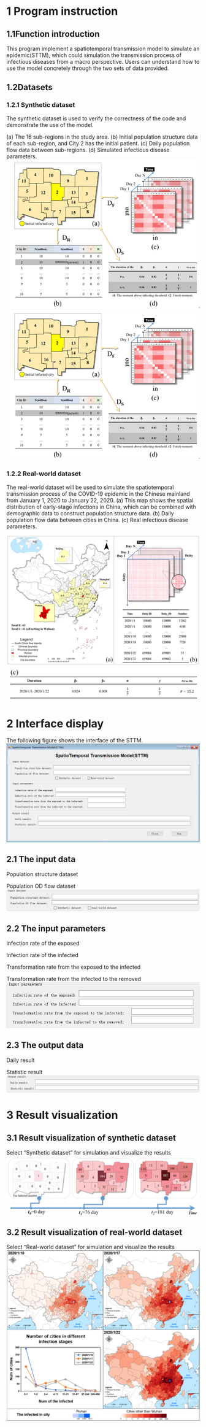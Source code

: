 # 1 Program instruction

## 1.1Function introduction

This program implement a spatiotemporal transmission model to simulate an epidemic(STTM), which could simulation the transmission process of infectious diseases from a macro perspective. Users can understand how to use the model concretely through the two sets of data provided.

## 1.2Datasets

### 1.2.1 Synthetic dataset

The synthetic dataset is used to verify the correctness of the code and demonstrate the use of the model. 

(a) The 16 sub-regions in the study area. (b) Initial population structure data of each sub-region, and  City 2 has the initial patient. (c) Daily population flow data between sub-regions. (d) Simulated infectious disease parameters.
![p1](https://github.com/1310389181/STTM/blob/main/image/1.png?raw=true)
![p10](https://github.com/1310389181/STTM/blob/main/image/1.png?raw=true)
### 1.2.2 Real-world dataset

The real-world dataset will be used to simulate the spatiotemporal transmission process of the COVID-19 epidemic in the Chinese mainland from January 1, 2020 to January 22, 2020. (a) This map shows the spatial distribution of early-stage infections in China, which can be combined with demographic data to construct population structure data. (b) Daily population flow data between cities in China. (c) Real infectious disease parameters.

![p2](https://github.com/1310389181/STTM/blob/main/image/2.png?raw=true)
![p3](https://github.com/1310389181/STTM/blob/main/image/3.png?raw=true)
# 2 Interface display

The following figure shows the interface of the STTM.
![p4](https://github.com/1310389181/STTM/blob/main/image/4.png?raw=true)
## 2.1 The input data

Population structure dataset

Population OD flow dataset
![p5](https://github.com/1310389181/STTM/blob/main/image/5.png?raw=true)
## 2.2 The input parameters

Infection rate of the exposed

Infection rate of the infected

Transformation rate from the exposed to the infected

Transformation rate from the infected to the removed
![p6](https://github.com/1310389181/STTM/blob/main/image/6.png?raw=true)
## 2.3 The output data

Daily result

Statistic result
![p7](https://github.com/1310389181/STTM/blob/main/image/7.png?raw=true)
# 3 Result visualization

## 3.1 Result visualization of synthetic dataset 

Select “Synthetic dataset” for simulation and visualize the results
![p8](https://github.com/1310389181/STTM/blob/main/image/8.png?raw=true)
## 3.2  Result visualization of real-world dataset

Select “Real-world dataset” for simulation and visualize the results 
![p9](https://github.com/1310389181/STTM/blob/main/image/9.png?raw=true)
